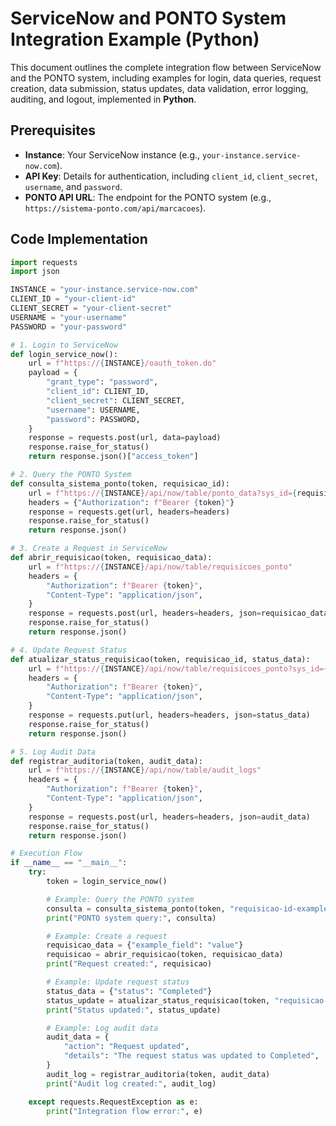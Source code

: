 # ServiceNow and PONTO System Integration Example (Python)

This document outlines the complete integration flow between ServiceNow and the PONTO system, including examples for login, data queries, request creation, data submission, status updates, data validation, error logging, auditing, and logout, implemented in **Python**.

## Prerequisites
- **Instance**: Your ServiceNow instance (e.g., `your-instance.service-now.com`).
- **API Key**: Details for authentication, including `client_id`, `client_secret`, `username`, and `password`.
- **PONTO API URL**: The endpoint for the PONTO system (e.g., `https://sistema-ponto.com/api/marcacoes`).

## Code Implementation

```python
import requests
import json

INSTANCE = "your-instance.service-now.com"
CLIENT_ID = "your-client-id"
CLIENT_SECRET = "your-client-secret"
USERNAME = "your-username"
PASSWORD = "your-password"

# 1. Login to ServiceNow
def login_service_now():
    url = f"https://{INSTANCE}/oauth_token.do"
    payload = {
        "grant_type": "password",
        "client_id": CLIENT_ID,
        "client_secret": CLIENT_SECRET,
        "username": USERNAME,
        "password": PASSWORD,
    }
    response = requests.post(url, data=payload)
    response.raise_for_status()
    return response.json()["access_token"]

# 2. Query the PONTO System
def consulta_sistema_ponto(token, requisicao_id):
    url = f"https://{INSTANCE}/api/now/table/ponto_data?sys_id={requisicao_id}"
    headers = {"Authorization": f"Bearer {token}"}
    response = requests.get(url, headers=headers)
    response.raise_for_status()
    return response.json()

# 3. Create a Request in ServiceNow
def abrir_requisicao(token, requisicao_data):
    url = f"https://{INSTANCE}/api/now/table/requisicoes_ponto"
    headers = {
        "Authorization": f"Bearer {token}",
        "Content-Type": "application/json",
    }
    response = requests.post(url, headers=headers, json=requisicao_data)
    response.raise_for_status()
    return response.json()

# 4. Update Request Status
def atualizar_status_requisicao(token, requisicao_id, status_data):
    url = f"https://{INSTANCE}/api/now/table/requisicoes_ponto?sys_id={requisicao_id}"
    headers = {
        "Authorization": f"Bearer {token}",
        "Content-Type": "application/json",
    }
    response = requests.put(url, headers=headers, json=status_data)
    response.raise_for_status()
    return response.json()

# 5. Log Audit Data
def registrar_auditoria(token, audit_data):
    url = f"https://{INSTANCE}/api/now/table/audit_logs"
    headers = {
        "Authorization": f"Bearer {token}",
        "Content-Type": "application/json",
    }
    response = requests.post(url, headers=headers, json=audit_data)
    response.raise_for_status()
    return response.json()

# Execution Flow
if __name__ == "__main__":
    try:
        token = login_service_now()

        # Example: Query the PONTO system
        consulta = consulta_sistema_ponto(token, "requisicao-id-example")
        print("PONTO system query:", consulta)

        # Example: Create a request
        requisicao_data = {"example_field": "value"}
        requisicao = abrir_requisicao(token, requisicao_data)
        print("Request created:", requisicao)

        # Example: Update request status
        status_data = {"status": "Completed"}
        status_update = atualizar_status_requisicao(token, "requisicao-id-example", status_data)
        print("Status updated:", status_update)

        # Example: Log audit data
        audit_data = {
            "action": "Request updated",
            "details": "The request status was updated to Completed",
        }
        audit_log = registrar_auditoria(token, audit_data)
        print("Audit log created:", audit_log)

    except requests.RequestException as e:
        print("Integration flow error:", e)
```
